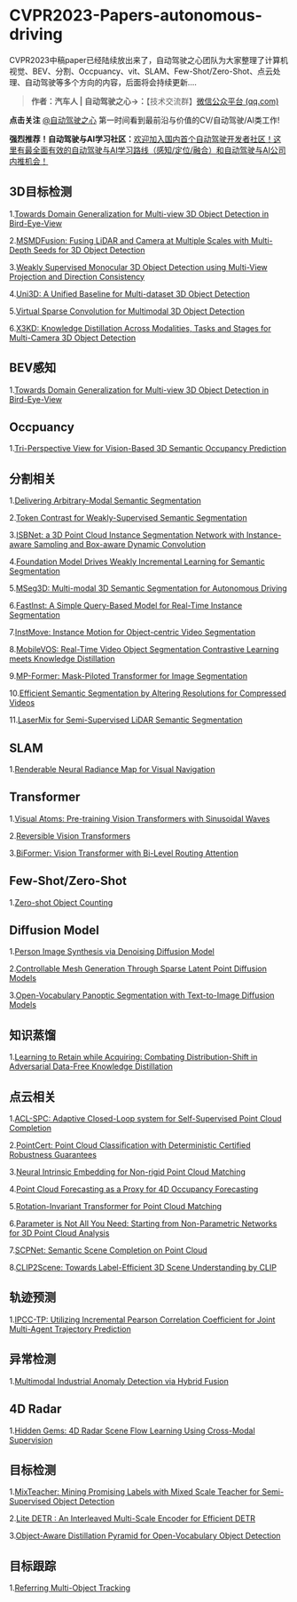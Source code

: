 # CVPR2023-Papers-autonomous-driving





CVPR2023中稿paper已经陆续放出来了，自动驾驶之心团队为大家整理了计算机视觉、BEV、分割、Occpuancy、vit、SLAM、Few-Shot/Zero-Shot、点云处理、自动驾驶等多个方向的内容，后面将会持续更新....

> **作者：汽车人 | 自动驾驶之心->：**【技术交流群】[微信公众平台 (qq.com)](https://mp.weixin.qq.com/s/bE3RXGx2X5tVpNLZGxg6VQ)

**点击关注** [@自动驾驶之心](https://www.zhihu.com/people/7-1-78-3)
第一时间看到最前沿与价值的CV/自动驾驶/AI类工作!

**强烈推荐！自动驾驶与AI学习社区：**[欢迎加入国内首个自动驾驶开发者社区！这里有最全面有效的自动驾驶与AI学习路线（感知/定位/融合）和自动驾驶与AI公司内推机会！](https://mp.weixin.qq.com/s?biz=Mzg2NzUxNTU1OA==&mid=2247522963&idx=5&sn=99ff28eb00ad73abeaf2760dc089b2bc&chksm=ceb8b75af9cf3e4cac1bfd0cddd48e1f79720bcc8c1b408ce989aca9f92a78c2af575b5b62df&token=260416221&lang=zh_CN#rd)

## **3D目标检测**

1.[Towards Domain Generalization for Multi-view 3D Object Detection in Bird-Eye-View](https://arxiv.org/abs/2303.01686)

2.[MSMDFusion: Fusing LiDAR and Camera at Multiple Scales with Multi-Depth Seeds for 3D Object Detection](https://arxiv.org/abs/2209.03102)

3.[Weakly Supervised Monocular 3D Object Detection using Multi-View Projection and Direction Consistency](https://arxiv.org/abs/2303.08686)

4.[Uni3D: A Unified Baseline for Multi-dataset 3D Object Detection](https://arxiv.org/abs/2303.06880)

5.[Virtual Sparse Convolution for Multimodal 3D Object Detection](https://arxiv.org/abs/2303.02314)

6.[X3KD: Knowledge Distillation Across Modalities, Tasks and Stages for Multi-Camera 3D Object Detection](https://arxiv.org/abs/2303.02203)

## **BEV感知**

1.[Towards Domain Generalization for Multi-view 3D Object Detection in Bird-Eye-View](https://arxiv.org/abs/2303.01686)

## **Occpuancy**

1.[Tri-Perspective View for Vision-Based 3D Semantic Occupancy Prediction](https://arxiv.org/abs/2302.07817)

## **分割相关**

1.[Delivering Arbitrary-Modal Semantic Segmentation](https://arxiv.org/abs/2303.01480)

2.[Token Contrast for Weakly-Supervised Semantic Segmentation](https://arxiv.org/abs/2303.01267)

3.[ISBNet: a 3D Point Cloud Instance Segmentation Network with Instance-aware Sampling and Box-aware Dynamic Convolution](https://arxiv.org/abs/2303.00246)

4.[Foundation Model Drives Weakly Incremental Learning for Semantic Segmentation](https://arxiv.org/abs/2302.14250)

5.[MSeg3D: Multi-modal 3D Semantic Segmentation for Autonomous Driving](https://arxiv.org/abs/2303.08600)

6.[FastInst: A Simple Query-Based Model for Real-Time Instance Segmentation](https://arxiv.org/abs/2303.08594)

7.[InstMove: Instance Motion for Object-centric Video Segmentation](https://arxiv.org/abs/2303.08132)

8.[MobileVOS: Real-Time Video Object Segmentation Contrastive Learning meets Knowledge Distillation](https://arxiv.org/abs/2303.07815)

9.[MP-Former: Mask-Piloted Transformer for Image Segmentation](https://arxiv.org/abs/2303.07336)

10.[Efficient Semantic Segmentation by Altering Resolutions for Compressed Videos](https://arxiv.org/abs/2303.07224)

11.[LaserMix for Semi-Supervised LiDAR Semantic Segmentation](https://arxiv.org/abs/2207.00026)

## **SLAM**

1.[Renderable Neural Radiance Map for Visual Navigation](https://arxiv.org/abs/2303.00304)

## **Transformer**

1.[Visual Atoms: Pre-training Vision Transformers with Sinusoidal Waves](https://arxiv.org/abs/2303.01112)

2.[Reversible Vision Transformers](https://arxiv.org/abs/2302.04869)

3.[BiFormer: Vision Transformer with Bi-Level Routing Attention](https://arxiv.org/abs/2303.08810)

## **Few-Shot/Zero-Shot**

1.[Zero-shot Object Counting](https://arxiv.org/abs/2303.02001)

## **Diffusion Model**

1.[Person Image Synthesis via Denoising Diffusion Model](https://arxiv.org/abs/2211.12500)

2.[Controllable Mesh Generation Through Sparse Latent Point Diffusion Models](https://arxiv.org/abs/2303.07938)

3.[Open-Vocabulary Panoptic Segmentation with Text-to-Image Diffusion Models](https://arxiv.org/abs/2303.04803)

## **知识蒸馏**

1.[Learning to Retain while Acquiring: Combating Distribution-Shift in Adversarial Data-Free Knowledge Distillation](https://arxiv.org/abs/2302.14290)

## **点云相关**

1.[ACL-SPC: Adaptive Closed-Loop system for Self-Supervised Point Cloud Completion](https://arxiv.org/abs/2303.01979)

2.[PointCert: Point Cloud Classification with Deterministic Certified Robustness Guarantees](https://arxiv.org/abs/2303.01959)

3.[Neural Intrinsic Embedding for Non-rigid Point Cloud Matching](https://arxiv.org/abs/2303.01038)

4.[Point Cloud Forecasting as a Proxy for 4D Occupancy Forecasting](https://arxiv.org/abs/2302.13130)

5.[Rotation-Invariant Transformer for Point Cloud Matching](https://arxiv.org/abs/2303.08231)

6.[Parameter is Not All You Need: Starting from Non-Parametric Networks for 3D Point Cloud Analysis](https://arxiv.org/abs/2303.08134)

7.[SCPNet: Semantic Scene Completion on Point Cloud](https://arxiv.org/abs/2303.06884)

8.[CLIP2Scene: Towards Label-Efficient 3D Scene Understanding by CLIP](https://arxiv.org/abs/2301.04926)

## **轨迹预测**

1.[IPCC-TP: Utilizing Incremental Pearson Correlation Coefficient for Joint Multi-Agent Trajectory Prediction](https://arxiv.org/abs/2303.00575)

## **异常检测**

1.[Multimodal Industrial Anomaly Detection via Hybrid Fusion](https://arxiv.org/abs/2303.00601)

## **4D Radar**

1.[Hidden Gems: 4D Radar Scene Flow Learning Using Cross-Modal Supervision](https://arxiv.org/abs/2303.00462)

## 目标检测

1.[MixTeacher: Mining Promising Labels with Mixed Scale Teacher for Semi-Supervised Object Detection](https://arxiv.org/abs/2303.09061)

2.[Lite DETR : An Interleaved Multi-Scale Encoder for Efficient DETR](https://arxiv.org/abs/2303.07335)

3.[Object-Aware Distillation Pyramid for Open-Vocabulary Object Detection](https://arxiv.org/abs/2303.05892)

## 目标跟踪

1.[Referring Multi-Object Tracking](https://arxiv.org/abs/2303.03366)